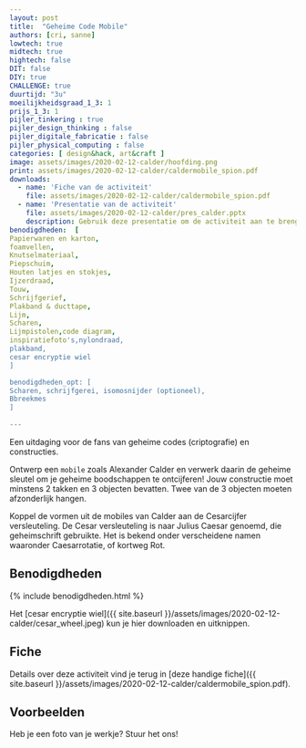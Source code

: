 ```yaml
---
layout: post
title:  "Geheime Code Mobile"
authors: [cri, sanne] 
lowtech: true
midtech: true
hightech: false
DIT: false
DIY: true
CHALLENGE: true
duurtijd: "3u"
moeilijkheidsgraad_1_3: 1
prijs_1_3: 1
pijler_tinkering : true
pijler_design_thinking : false
pijler_digitale_fabricatie : false
pijler_physical_computing : false
categories: [ design&hack, art&craft ]
image: assets/images/2020-02-12-calder/hoofding.png
print: assets/images/2020-02-12-calder/caldermobile_spion.pdf
downloads:
  - name: 'Fiche van de activiteit'
    file: assets/images/2020-02-12-calder/caldermobile_spion.pdf
  - name: 'Presentatie van de activiteit' 
    file: assets/images/2020-02-12-calder/pres_calder.pptx
    description: Gebruik deze presentatie om de activiteit aan te brengen
benodigdheden:  [
Papierwaren en karton,
foamvellen,
Knutselmateriaal,
Piepschuim,
Houten latjes en stokjes,
Ijzerdraad,
Touw,
Schrijfgerief,
Plakband & ducttape,
Lijm,
Scharen,
Lijmpistolen,code diagram,
inspiratiefoto's,nylondraad,
plakband,
cesar encryptie wiel
]

benodigdheden_opt: [
Scharen, schrijfgerei, isomosnijder (optioneel),
Bbreekmes
]
    
---
```

Een uitdaging voor de fans van geheime codes (criptografie) en constructies.

Ontwerp een `mobile` zoals Alexander Calder en verwerk daarin de geheime sleutel om je geheime boodschappen te ontcijferen! Jouw constructie moet minstens 2 takken en 3 objecten bevatten. Twee van de 3 objecten moeten afzonderlijk hangen.  

Koppel de vormen uit de mobiles van Calder aan de Cesarcijfer versleuteling. 
De Cesar versleuteling is naar Julius Caesar genoemd, die geheimschrift gebruikte. Het is bekend onder verscheidene namen waaronder Caesarrotatie, of kortweg Rot.



## Benodigdheden

{% include benodigdheden.html %}

Het [cesar encryptie wiel]({{ site.baseurl }}/assets/images/2020-02-12-calder/cesar_wheel.jpeg) kun je hier downloaden en uitknippen. 

## Fiche
Details over deze activiteit vind je terug in [deze handige fiche]({{ site.baseurl }}/assets/images/2020-02-12-calder/caldermobile_spion.pdf).

## Voorbeelden
Heb je een foto van je werkje? Stuur het ons!
